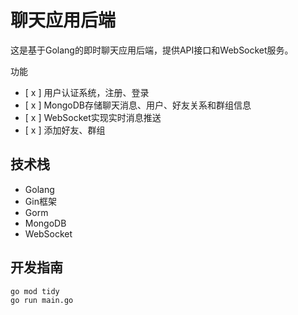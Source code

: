 # 聊天应用后端

这是基于Golang的即时聊天应用后端，提供API接口和WebSocket服务。

功能
- [ x ] 用户认证系统，注册、登录
- [ x ] MongoDB存储聊天消息、用户、好友关系和群组信息
- [ x ] WebSocket实现实时消息推送
- [ x ] 添加好友、群组

## 技术栈

- Golang
- Gin框架
- Gorm
- MongoDB
- WebSocket

## 开发指南

```bash
go mod tidy
go run main.go
```

